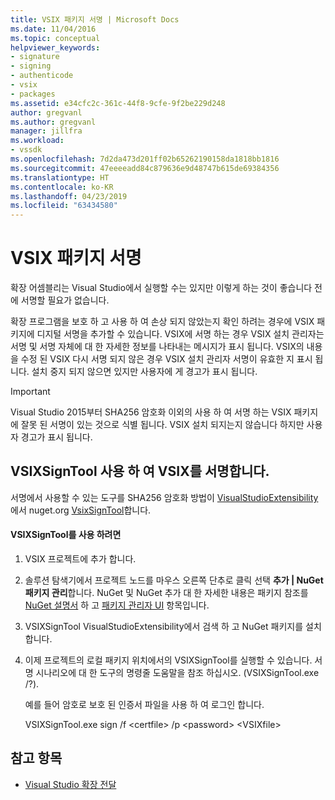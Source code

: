 ```yaml
---
title: VSIX 패키지 서명 | Microsoft Docs
ms.date: 11/04/2016
ms.topic: conceptual
helpviewer_keywords:
- signature
- signing
- authenticode
- vsix
- packages
ms.assetid: e34cfc2c-361c-44f8-9cfe-9f2be229d248
author: gregvanl
ms.author: gregvanl
manager: jillfra
ms.workload:
- vssdk
ms.openlocfilehash: 7d2da473d201ff02b65262190158da1818bb1816
ms.sourcegitcommit: 47eeeeadd84c879636e9d48747b615de69384356
ms.translationtype: HT
ms.contentlocale: ko-KR
ms.lasthandoff: 04/23/2019
ms.locfileid: "63434580"
---
```

# <a name="signing-vsix-packages"></a>VSIX 패키지 서명
확장 어셈블리는 Visual Studio에서 실행할 수는 있지만 이렇게 하는 것이 좋습니다 전에 서명할 필요가 없습니다.

 확장 프로그램을 보호 하 고 사용 하 여 손상 되지 않았는지 확인 하려는 경우에 VSIX 패키지에 디지털 서명을 추가할 수 있습니다. VSIX에 서명 하는 경우 VSIX 설치 관리자는 서명 및 서명 자체에 대 한 자세한 정보를 나타내는 메시지가 표시 됩니다. VSIX의 내용을 수정 된 VSIX 다시 서명 되지 않은 경우 VSIX 설치 관리자 서명이 유효한 지 표시 됩니다. 설치 중지 되지 않으면 있지만 사용자에 게 경고가 표시 됩니다.

> [!IMPORTANT]
> Visual Studio 2015부터 SHA256 암호화 이외의 사용 하 여 서명 하는 VSIX 패키지에 잘못 된 서명이 있는 것으로 식별 됩니다. VSIX 설치 되지는지 않습니다 하지만 사용자 경고가 표시 됩니다.

## <a name="signing-a-vsix-with-vsixsigntool"></a>VSIXSignTool 사용 하 여 VSIX를 서명합니다.
 서명에서 사용할 수 있는 도구를 SHA256 암호화 방법이 [VisualStudioExtensibility](http://www.nuget.org/profiles/VisualStudioExtensibility) 에서 nuget.org [VsixSignTool](http://www.nuget.org/packages/Microsoft.VSSDK.Vsixsigntool)합니다.

#### <a name="to-use-the-vsixsigntool"></a>VSIXSignTool를 사용 하려면

1. VSIX 프로젝트에 추가 합니다.

2. 솔루션 탐색기에서 프로젝트 노드를 마우스 오른쪽 단추로 클릭 선택 **추가 &#124; NuGet 패키지 관리**합니다.  NuGet 및 NuGet 추가 대 한 자세한 내용은 패키지 참조를 [NuGet 설명서](/NuGet) 하 고 [패키지 관리자 UI](/NuGet/Tools/Package-Manager-UI) 항목입니다.

3. VSIXSignTool VisualStudioExtensibility에서 검색 하 고 NuGet 패키지를 설치 합니다.

4. 이제 프로젝트의 로컬 패키지 위치에서의 VSIXSignTool를 실행할 수 있습니다. 서명 시나리오에 대 한 도구의 명령줄 도움말을 참조 하십시오. (VSIXSignTool.exe /?).

   예를 들어 암호로 보호 된 인증서 파일을 사용 하 여 로그인 합니다.

   VSIXSignTool.exe sign /f \<certfile> /p \<password> \<VSIXfile>

## <a name="see-also"></a>참고 항목
- [Visual Studio 확장 전달](../extensibility/shipping-visual-studio-extensions.md)
